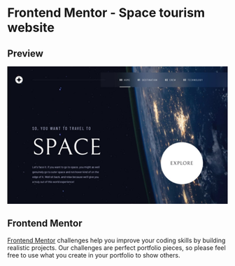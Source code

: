 # Frontend Mentor - Space tourism website

## Preview

![Design preview for the Space tourism website coding challenge](./preview.jpg)

## Frontend Mentor

[Frontend Mentor](https://www.frontendmentor.io) challenges help you improve your coding skills by building realistic projects. Our challenges are perfect portfolio pieces, so please feel free to use what you create in your portfolio to show others.
